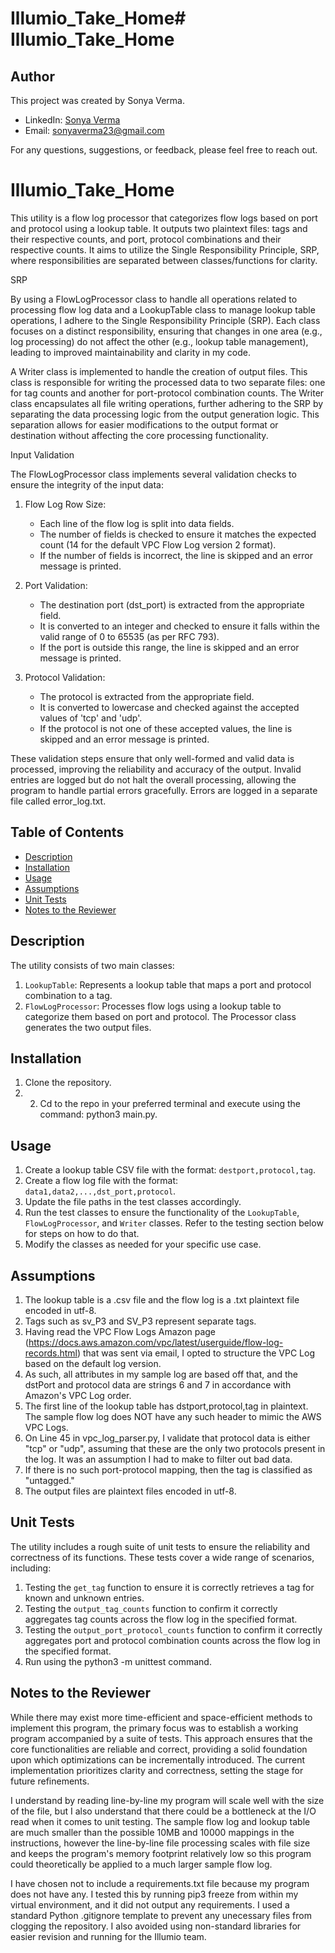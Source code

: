# Illumio_Take_Home# Illumio_Take_Home

## Author

This project was created by Sonya Verma.

- LinkedIn: [Sonya Verma](https://www.linkedin.com/in/sonya-verma/)
- Email: sonyaverma23@gmail.com

For any questions, suggestions, or feedback, please feel free to reach out.

# Illumio_Take_Home
This utility is a flow log processor that categorizes flow logs based on port and protocol using a lookup table. It outputs two plaintext files: tags and their respective counts, and port, protocol combinations and their respective counts. It aims to utilize the Single Responsibility Principle, SRP, where responsibilities are separated between classes/functions for clarity. 

SRP 

By using a FlowLogProcessor class to handle all operations related to processing flow log data and a LookupTable class to manage lookup table operations, I adhere to the Single Responsibility Principle (SRP). Each class focuses on a distinct responsibility, ensuring that changes in one area (e.g., log processing) do not affect the other (e.g., lookup table management), leading to improved maintainability and clarity in my code.

A Writer class is implemented to handle the creation of output files. This class is responsible for writing the processed data to two separate files: one for tag counts and another for port-protocol combination counts. The Writer class encapsulates all file writing operations, further adhering to the SRP by separating the data processing logic from the output generation logic. This separation allows for easier modifications to the output format or destination without affecting the core processing functionality.

Input Validation

The FlowLogProcessor class implements several validation checks to ensure the integrity of the input data:

1. Flow Log Row Size:
   - Each line of the flow log is split into data fields.
   - The number of fields is checked to ensure it matches the expected count (14 for the default VPC Flow Log version 2 format).
   - If the number of fields is incorrect, the line is skipped and an error message is printed.

2. Port Validation:
   - The destination port (dst_port) is extracted from the appropriate field.
   - It is converted to an integer and checked to ensure it falls within the valid range of 0 to 65535 (as per RFC 793).
   - If the port is outside this range, the line is skipped and an error message is printed.

3. Protocol Validation:
   - The protocol is extracted from the appropriate field.
   - It is converted to lowercase and checked against the accepted values of 'tcp' and 'udp'.
   - If the protocol is not one of these accepted values, the line is skipped and an error message is printed.

These validation steps ensure that only well-formed and valid data is processed, improving the reliability and accuracy of the output. Invalid entries are logged but do not halt the overall processing, allowing the program to handle partial errors gracefully. Errors are logged in a separate file called error_log.txt.



## Table of Contents
- [Description](#description)
- [Installation](#installation)
- [Usage](#usage)
- [Assumptions](#assumptions)
- [Unit Tests](#unit-tests)
- [Notes to the Reviewer](#notes-to-the-reviewer)

## Description
The utility consists of two main classes:
1. `LookupTable`: Represents a lookup table that maps a port and protocol combination to a tag.
2. `FlowLogProcessor`: Processes flow logs using a lookup table to categorize them based on port and protocol. The Processor class generates the two output files.

## Installation
1. Clone the repository.
2. 2. Cd to the repo in your preferred terminal and execute using the command: python3 main.py.

## Usage
1. Create a lookup table CSV file with the format: `destport,protocol,tag`.
2. Create a flow log file with the format: `data1,data2,...,dst_port,protocol`.
3. Update the file paths in the test classes accordingly.
4. Run the test classes to ensure the functionality of the `LookupTable`, `FlowLogProcessor`, and `Writer` classes. Refer to the testing section below for steps on how to do that.
5. Modify the classes as needed for your specific use case.

## Assumptions
1. The lookup table is a .csv file and the flow log is a .txt plaintext file encoded in utf-8. 
2. Tags such as sv_P3 and SV_P3 represent separate tags. 
3. Having read the VPC Flow Logs Amazon page (https://docs.aws.amazon.com/vpc/latest/userguide/flow-log-records.html) that was sent via email, I opted to structure the VPC Log based on the default log version.
4. As such, all attributes in my sample log are based off that, and the dstPort and protocol data are strings 6 and 7 in accordance with Amazon's VPC Log order.
5. The first line of the lookup table has dstport,protocol,tag in plaintext. The sample flow log does NOT have any such header to mimic the AWS VPC Logs. 
6. On Line 45 in vpc_log_parser.py, I validate that protocol data is either "tcp" or "udp", assuming that these are the only two protocols present in the log. It was an assumption I had to make to filter out bad data.
7. If there is no such port-protocol mapping, then the tag is classified as "untagged."
8. The output files are plaintext files encoded in utf-8.

## Unit Tests

The utility includes a rough suite of unit tests to ensure the reliability and correctness of its functions. These tests cover a wide range of scenarios, including:

1. Testing the `get_tag` function to ensure it is correctly retrieves a tag for known and unknown entries.
2. Testing the `output_tag_counts` function to confirm it correctly aggregates tag counts across the flow log in the specified format.
3. Testing the `output_port_protocol_counts` function to confirm it correctly aggregates port and protocol combination counts across the flow log in the specified format.
4. Run using the python3 -m unittest command.

## Notes to the Reviewer
While there may exist more time-efficient and space-efficient methods to implement this program, the primary focus was to establish a working program accompanied by a suite of tests. This approach ensures that the core functionalities are reliable and correct, providing a solid foundation upon which optimizations can be incrementally introduced. The current implementation prioritizes clarity and correctness, setting the stage for future refinements. 

I understand by reading line-by-line my program will scale well with the size of the file, but I also understand that there could be a bottleneck at the I/O read when it comes to unit testing. The sample flow log and lookup table are much smaller than the possible 10MB and 10000 mappings in the instructions, however the line-by-line file processing scales with file size and keeps the program's memory footprint relatively low so this program could theoretically be applied to a much larger sample flow log. 

I have chosen not to include a requirements.txt file because my program does not have any. I tested this by running pip3 freeze from within my virtual environment, and it did not output any requirements. I used a standard Python .gitignore template to prevent any unecessary files from clogging the repository. I also avoided using non-standard libraries for easier revision and running for the Illumio team.